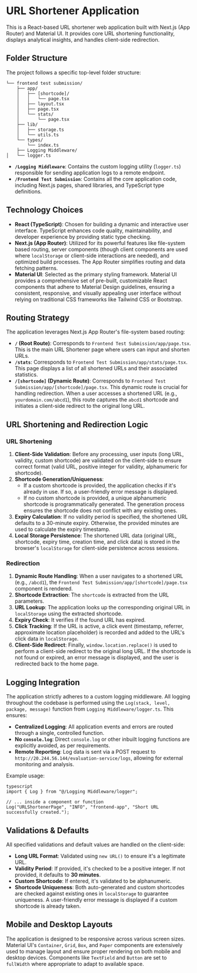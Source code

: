 # URL Shortener Application

This is a React-based URL shortener web application built with Next.js (App Router) and Material UI. It provides core URL shortening functionality, displays analytical insights, and handles client-side redirection.

## Folder Structure

The project follows a specific top-level folder structure:

```
└── frontend test submission/
    ├── app/
    │   ├── [shortcode]/
    │   │   └── page.tsx
    │   ├── layout.tsx
    │   ├── page.tsx
    │   └── stats/
    │       └── page.tsx
    ├── lib/
    │   ├── storage.ts
    │   └── utils.ts
    └── types/
        └── index.ts
    ├── Logging Middleware/
│   └── logger.ts
```
*   **`/Logging Middleware`**: Contains the custom logging utility (`logger.ts`) responsible for sending application logs to a remote endpoint.
*   **`/Frontend Test Submission`**: Contains all the core application code, including Next.js pages, shared libraries, and TypeScript type definitions.

## Technology Choices

*   **React (TypeScript)**: Chosen for building a dynamic and interactive user interface. TypeScript enhances code quality, maintainability, and developer experience by providing static type checking.
*   **Next.js (App Router)**: Utilized for its powerful features like file-system based routing, server components (though client components are used where `localStorage` or client-side interactions are needed), and optimized build processes. The App Router simplifies routing and data fetching patterns.
*   **Material UI**: Selected as the primary styling framework. Material UI provides a comprehensive set of pre-built, customizable React components that adhere to Material Design guidelines, ensuring a consistent, responsive, and visually appealing user interface without relying on traditional CSS frameworks like Tailwind CSS or Bootstrap.

## Routing Strategy

The application leverages Next.js App Router's file-system based routing:

*   **`/` (Root Route)**: Corresponds to `Frontend Test Submission/app/page.tsx`. This is the main URL Shortener page where users can input and shorten URLs.
*   **`/stats`**: Corresponds to `Frontend Test Submission/app/stats/page.tsx`. This page displays a list of all shortened URLs and their associated statistics.
*   **`/[shortcode]` (Dynamic Route)**: Corresponds to `Frontend Test Submission/app/[shortcode]/page.tsx`. This dynamic route is crucial for handling redirection. When a user accesses a shortened URL (e.g., `yourdomain.com/abcd1`), this route captures the `abcd1` shortcode and initiates a client-side redirect to the original long URL.

## URL Shortening and Redirection Logic

### URL Shortening

1.  **Client-Side Validation**: Before any processing, user inputs (long URL, validity, custom shortcode) are validated on the client-side to ensure correct format (valid URL, positive integer for validity, alphanumeric for shortcode).
2.  **Shortcode Generation/Uniqueness**:
    *   If a custom shortcode is provided, the application checks if it's already in use. If so, a user-friendly error message is displayed.
    *   If no custom shortcode is provided, a unique alphanumeric shortcode is programmatically generated. The generation process ensures the shortcode does not conflict with any existing ones.
3.  **Expiry Calculation**: If no validity period is specified, the shortened URL defaults to a 30-minute expiry. Otherwise, the provided minutes are used to calculate the expiry timestamp.
4.  **Local Storage Persistence**: The shortened URL data (original URL, shortcode, expiry time, creation time, and click data) is stored in the browser's `localStorage` for client-side persistence across sessions.

### Redirection

1.  **Dynamic Route Handling**: When a user navigates to a shortened URL (e.g., `/abcd1`), the `Frontend Test Submission/app/[shortcode]/page.tsx` component is rendered.
2.  **Shortcode Extraction**: The `shortcode` is extracted from the URL parameters.
3.  **URL Lookup**: The application looks up the corresponding original URL in `localStorage` using the extracted shortcode.
4.  **Expiry Check**: It verifies if the found URL has expired.
5.  **Click Tracking**: If the URL is active, a click event (timestamp, referrer, approximate location placeholder) is recorded and added to the URL's click data in `localStorage`.
6.  **Client-Side Redirect**: Finally, `window.location.replace()` is used to perform a client-side redirect to the original long URL. If the shortcode is not found or expired, an error message is displayed, and the user is redirected back to the home page.

## Logging Integration

The application strictly adheres to a custom logging middleware. All logging throughout the codebase is performed using the `Log(stack, level, package, message)` function from `Logging Middleware/logger.ts`. This ensures:

*   **Centralized Logging**: All application events and errors are routed through a single, controlled function.
*   **No `console.log`**: Direct `console.log` or other inbuilt logging functions are explicitly avoided, as per requirements.
*   **Remote Reporting**: Log data is sent via a POST request to `http://20.244.56.144/evaluation-service/logs`, allowing for external monitoring and analysis.

Example usage:
```
typescript
import { Log } from "@/Logging Middleware/logger";

// ... inside a component or function
Log("URLShortenerPage", "INFO", "frontend-app", "Short URL successfully created.");
```

## Validations & Defaults

All specified validations and default values are handled on the client-side:

*   **Long URL Format**: Validated using `new URL()` to ensure it's a legitimate URL.
*   **Validity Period**: If provided, it's checked to be a positive integer. If not provided, it defaults to **30 minutes**.
*   **Custom Shortcode**: If entered, it's validated to be alphanumeric.
*   **Shortcode Uniqueness**: Both auto-generated and custom shortcodes are checked against existing ones in `localStorage` to guarantee uniqueness. A user-friendly error message is displayed if a custom shortcode is already taken.

## Mobile and Desktop Layouts

The application is designed to be responsive across various screen sizes. Material UI's `Container`, `Grid`, `Box`, and `Paper` components are extensively used to manage layout and ensure proper rendering on both mobile and desktop devices. Components like `TextField` and `Button` are set to `fullWidth` where appropriate to adapt to available space.
